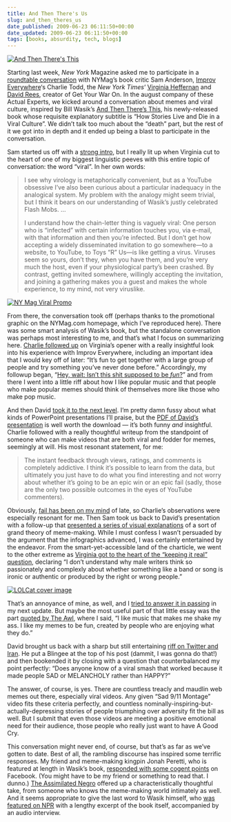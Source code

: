 ```yaml
---
title: And Then There's Us
slug: and_then_theres_us
date_published: 2009-06-23 06:11:50+00:00
date_updated: 2009-06-23 06:11:50+00:00
tags: [books, absurdity, tech, blogs]
---
```


[![And Then There's This](/images/and-then-theres-this.jpg)](http://www.amazon.com/gp/product/0670020842?ie=UTF8&amp;tag=2020-20&amp;linkCode=as2&amp;camp=1789&amp;creative=390957&amp;creativeASIN=0670020842)

Starting last week, *New York* Magazine asked me to participate in a [roundtable conversation](http://nymag.com/arts/books/bookclub/then-theres-this/) with NYMag’s book critic Sam Anderson, [Improv Everywhere](http://improveverywhere.com/)‘s Charlie Todd, the *New York Times*‘ [Virginia Heffernan](http://themedium.blogs.nytimes.com/author/virginia-heffernan/) and [David Rees](http://www.mnftiu.cc/), creator of Get Your War On. In the august company of these Actual Experts, we kicked around a conversation about memes and viral culture, inspired by Bill Wasik’s [And Then There’s This](http://www.amazon.com/gp/product/0670020842?ie=UTF8&amp;tag=2020-20&amp;linkCode=as2&amp;camp=1789&amp;creative=390957&amp;creativeASIN=0670020842), his newly-released book whose requisite explanatory subtitle is “How Stories Live and Die in a Viral Culture”. We didn’t talk too much about the “death” part, but the rest of it we got into in depth and it ended up being a blast to participate in the conversation.

Sam started us off with a [strong intro](http://nymag.com/arts/books/bookclub/then-theres-this/index1.html), but I really lit up when Virginia cut to the heart of one of my biggest linguistic peeves with this entire topic of conversation: the word “viral”. In her own words:

> I see why virology is metaphorically convenient, but as a YouTube obsessive I’ve also been curious about a particular inadequacy in the analogical system. My problem with the analogy might seem trivial, but I think it bears on our understanding of Wasik’s justly celebrated Flash Mobs. …
> 
> I understand how the chain-letter thing is vaguely viral: One person who is “infected” with certain information touches you, via e-mail, with that information and then you’re infected. But I don’t get how accepting a widely disseminated invitation to go somewhere—to a website, to YouTube, to Toys “R” Us—is like getting a virus. Viruses seem so yours, don’t they, when you have them, and you’re very much the host, even if your physiological party’s been crashed. By contrast, getting invited somewhere, willingly accepting the invitation, and joining a gathering makes you a guest and makes the whole experience, to my mind, not very viruslike.

[![NY Mag Viral Promo](/images/nymag-viral-promo.jpg)](http://nymag.com/arts/books/bookclub/then-theres-this/)

From there, the conversation took off (perhaps thanks to the promotional graphic on the NYMag.com homepage, which I’ve reproduced here). There was some smart analysis of Wasik’s book, but the standalone conversation was perhaps most interesting to me, and that’s what I focus on summarizing here. [Charlie followed up](http://nymag.com/arts/books/bookclub/then-theres-this/index3.html) on Virginia’s opener with a really insightful look into his experience with Improv Everywhere, including an important idea that I would key off of later: “It’s fun to get together with a large group of people and try something you’ve never done before.” Accordingly, my followup began, “[Hey, wait: Isn’t this shit supposed to be *fun*?](http://nymag.com/arts/books/bookclub/then-theres-this/index4.html)” and from there I went into a little riff about how I like popular music and that people who make popular memes should think of themselves more like those who make pop music.

And then David [took it to the next level](http://nymag.com/arts/books/bookclub/then-theres-this/index5.html). I’m pretty damn fussy about what kinds of PowerPoint presentations I’ll praise, but the [PDF of David’s presentation](http://nymag.com/arts/articles/09/06/readingroom_rees090617.pdf) is well worth the download — it’s both funny *and* insightful. Charlie followed with a really thoughtful writeup from the standpoint of someone who can make videos that are both viral and fodder for memes, seemingly at will. His most resonant statement, for me:

> The instant feedback through views, ratings, and comments is completely addictive. I think it’s possible to learn from the data, but ultimately you just have to do what you find interesting and not worry about whether it’s going to be an epic win or an epic fail (sadly, those are the only two possible outcomes in the eyes of YouTube commenters).

Obviously, [fail has been on my mind](/2009/06/the-end-of-fail.html) of late, so Charlie’s observations were especially resonant for me. Then Sam took us back to David’s presentation with a follow-up that [presented a series of visual explanations](http://nymag.com/arts/books/bookclub/then-theres-this/index7.html) of a sort of grand theory of meme-making. While I must confess I wasn’t persuaded by the argument that the infographics advanced, I was certainly entertained by the endeavor. From the smart-yet-accessible land of the charticle, we went to the other extreme as [Virginia got to the heart of the “keeping it real” question](http://nymag.com/arts/books/bookclub/then-theres-this/index8.html), declaring “I don’t understand why male writers think so passionately and complexly about whether something like a band or song is ironic or authentic or produced by the right or wrong people.”

[![LOLCat cover image](/images/nymag-lolcat-cover-thumb.png)](http://nymag.com/arts/books/bookclub/then-theres-this/)

That’s an annoyance of mine, as well, and I [tried to answer it in passing](http://nymag.com/arts/books/bookclub/then-theres-this/index9.html) in my next update. But maybe the most useful part of that little essay was the part [quoted by The Awl](http://www.theawl.com/2009/06/two-things-to-read-regarding-the-internet-being-free-and-work-also-being-free), where I said, “I like music that makes me shake my ass. I like my memes to be fun, created by people who are enjoying what they do.”

David brought us back with a sharp but still entertaining [riff on Twitter and Iran](http://nymag.com/arts/books/bookclub/then-theres-this/index10.html). He put a Blingee at the top of his post (dammit, I was gonna do that!) and then bookended it by closing with a question that counterbalanced my point perfectly: “Does anyone know of a viral smash that worked because it made people SAD or MELANCHOLY rather than HAPPY?”

The answer, of course, is yes. There are countless treacly and maudlin web memes out there, especially viral videos. Any given “Sad 9/11 Montage” video fits these criteria perfectly, and countless nominally-inspiring-but-actually-depressing stories of people triumphing over adversity fit the bill as well. But I submit that even those videos are meeting a positive emotional need for their audience, those people who really just want to have A Good Cry.

This conversation might never end, of course, but that’s as far as we’ve gotten to date. Best of all, the rambling discourse has inspired some terrific responses. My friend and meme-making kingpin Jonah Peretti, who is featured at length in Wasik’s book, [responded with some cogent points](http://www.facebook.com/anil.dash?v=feed&amp;story_fbid=94460112474) on Facebook. (You might have to be my friend or something to read that. I dunno.) [The Assimilated Negro](http://theassimilatednegro.blogspot.com/2009/06/three-uses-of-blog-viral-video-as.html) offered up a characteristically thoughtful take, from someone who knows the meme-making world intimately as well. And it seems appropriate to give the last word to Wasik himself, who [was featured on NPR](http://www.npr.org/templates/story/story.php?storyId=105528026&amp;ft=1&amp;f=102) with a lengthy excerpt of the book itself, accompanied by an audio interview.
